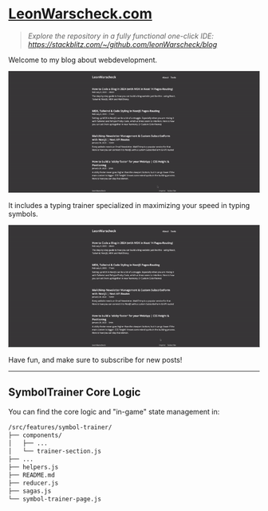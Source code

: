 # [LeonWarscheck.com](https://leonwarscheck.com)

> _Explore the repository in a fully functional one-click IDE:
> https://stackblitz.com/~/github.com/leonWarscheck/blog_

Welcome to my blog about webdevelopment.

![blog walkthrough](/public/blog.gif)

It includes a typing trainer specialized in maximizing your speed in typing
symbols.

![typing demo](/public/typing.gif)

Have fun, and make sure to subscribe for new posts!

---

## SymbolTrainer Core Logic

You can find the core logic and "in-game" state management in:

```
/src/features/symbol-trainer/
├── components/
│   ├── ...
│   └── trainer-section.js
├── ...
├── helpers.js
├── README.md
├── reducer.js
├── sagas.js
└── symbol-trainer-page.js
```

